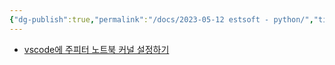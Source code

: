 ```yaml
---
{"dg-publish":true,"permalink":"/docs/2023-05-12 estsoft - python/","title":"2023-05-12 estsoft - python"}
---
```



- [vscode에 주피터 노트북 커널 설정하기](https://devinschumacher.com/how-to-setup-jupyter-notebook-virtual-environment-vs-code-kernels/)
